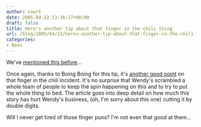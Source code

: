 ```yaml
---
author: court
date: 2005-04-22 13:36:17+00:00
draft: false
title: Here's another tip about that finger in the chili thing
url: /blog/2005/04/22/heres-another-tip-about-that-finger-in-the-chili-thing/
categories:
- News
---
```


We've [mentioned this before](http://www.vallentyne.com/blog/archives/2005/03/ah_food_it_seem.html)...

Once again, thanks to Boing Boing for this tip, it's [another good point](http://www.nytimes.com/2005/04/22/business/22cnd-wendys.html?ex=1271822400&en=29a4aaccbe8668ac&ei=5090&partner=rssuserland&emc=rss) on that finger in the chili incident.  It's no surprise that Wendy's scrambled a whole team of people to keep the spin happening on this and to try to put the whole thing to bed.  The article goes into deep detail on how much this story has hurt Wendy's business, (oh, I'm sorry about this one) cutting it by double digits.

Will I never get tired of those finger puns?  I'm not even that good at them...
